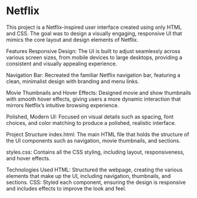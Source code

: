 # Netflix
This project is a Netflix-inspired user interface created using only HTML and CSS. The goal was to design a visually engaging, responsive UI that mimics the core layout and design elements of Netflix.

Features
Responsive Design: The UI is built to adjust seamlessly across various screen sizes, from mobile devices to large desktops, providing a consistent and visually appealing experience.

Navigation Bar: Recreated the familiar Netflix navigation bar, featuring a clean, minimalist design with branding and menu links.

Movie Thumbnails and Hover Effects: Designed movie and show thumbnails with smooth hover effects, giving users a more dynamic interaction that mirrors Netflix’s intuitive browsing experience.

Polished, Modern UI: Focused on visual details such as spacing, font choices, and color matching to produce a polished, realistic interface.

Project Structure
index.html: The main HTML file that holds the structure of the UI components such as navigation, movie thumbnails, and sections.

styles.css: Contains all the CSS styling, including layout, responsiveness, and hover effects.

Technologies Used
HTML: Structured the webpage, creating the various elements that make up the UI, including navigation, thumbnails, and sections.
CSS: Styled each component, ensuring the design is responsive and includes effects to improve the look and feel.
